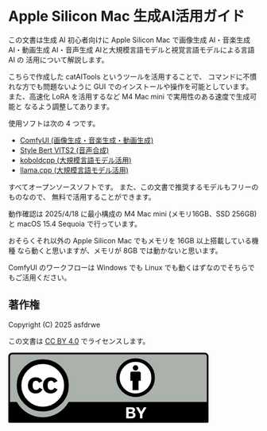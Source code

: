# Apple Silicon Mac 生成AI活用ガイド
この文書は生成 AI 初心者向けに Apple Silicon Mac で画像生成 AI・音楽生成 AI・動画生成 AI・音声生成 AIと大規模言語モデルと視覚言語モデルによる言語 AI の
活用について解説します。

こちらで作成した catAITools というツールを活用することで、
コマンドに不慣れな方でも問題ないように GUI でのインストールや操作を可能としています。
また、高速化 LoRA を活用するなど M4 Mac mini で実用性のある速度で生成可能と
なるよう調整してあります。

使用ソフトは次の 4 つです。 

- [ComfyUI (画像生成・音楽生成・動画生成)](https://www.comfy.org)
- [Style Bert VITS2 (音声合成)](https://github.com/litagin02/Style-Bert-VITS2)
- [koboldcpp (大規模言語モデル活用)](https://github.com/LostRuins/koboldcpp)
- [llama.cpp (大規模言語モデル活用)](https://github.com/ggml-org/llama.cpp)

すべてオープンソースソフトです。
また、この文書で推奨するモデルもフリーのものなので、
無料で活用することができます。

動作確認は 2025/4/18 に最小構成の M4 Mac mini (メモリ16GB、SSD 256GB)と macOS 15.4 Sequoia で行っています。

おそらくそれ以外の Apple Silicon Mac でもメモリを 16GB 以上搭載している機種
なら動くと思いますが、メモリが 8GB では動かないと思います。

ComfyUI のワークフローは Windows でも Linux でも動くはずなのでそちらでもご活用ください。

## 著作権

Copyright (C) 2025 asfdrwe

この文書は [CC BY 4.0](https://creativecommons.org/licenses/by/4.0/deed.ja) でライセンスします。

![CC BY 4.0](assets/by.png)
